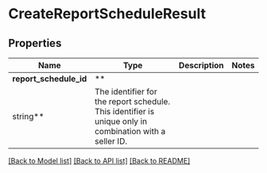 # CreateReportScheduleResult

## Properties

Name | Type | Description | Notes
------------ | ------------- | ------------- | -------------
**report_schedule_id** | **
string** | The identifier for the report schedule. This identifier is unique only in combination with a seller ID. |

[[Back to Model list]](../../README.md#documentation-for-models) [[Back to API list]](../../README.md#documentation-for-api-endpoints) [[Back to README]](../../README.md)

